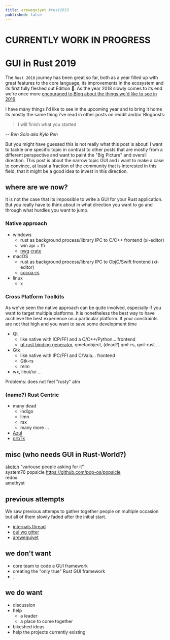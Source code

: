 ```yaml
---
title: areweguiyet #rust2019
published: false
---
```

# CURRENTLY WORK IN PROGRESS

# GUI in Rust 2019

The `Rust 2018` journey has been great so far, both as a year filled up with great features to the core language, its improvements in the ecosystem and its first fully fleshed out Edition 🎉. As the year 2018 slowly comes to its end we're once more [encouraged to Blog about the things we'd like to see in 2019](https://blog.rust-lang.org/2018/12/06/call-for-rust-2019-roadmap-blogposts.html)

I have many things i'd like to see in the upcoming year and to bring it home its mostly the same thing i've read in other posts on reddit and/or Blogposts: 

> I will finish what you started    

-- *Ben Solo aka Kylo Ren*

But you might have guessed this is not really what this post is about! I want to tackle one specific topic in contrast to other posts that are mostly from a different perspective and want to paint the "Big Picture" and overall direction. This post is about the narrow topic GUI and i want to make a case to convince, at least a fraction of the community that is interested in this field, that it might be a good idea to invest in this direction.

## where are we now?

It is not the case that its impossible to write a GUI for your Rust application. But you really have to think about in what direction you want to go and through what hurdles you want to jump. 

### Native approach
- windows
  - rust as background process/library IPC to C/C++ frontend (xi-editor)
  - win api + ffi
  - [nwg](https://github.com/gabdube/native-windows-gui) [crate](https://crates.io/crates/native-windows-gui)
- macOS
  - rust as background process/library IPC to ObjC/Swift frontend (xi-editor)
  - [cocoa-rs](https://github.com/servo/core-foundation-rs/tree/master/cocoa)
- linux
  - x

### Cross Platform Toolkits
As we've seen the native approach can be quite involved, especially if you want to target multiple platforms. It is nonetheless the best way to have acchieve the best experience on a particular platform. If your constraints are not that high and you want to save some development time 
- Qt
  - like native with ICP/FFI and a C/C++/Python... frontend
  - [qt rust binding generator](https://www.vandenoever.info/blog/2018/09/16/browsing_your_mail_with_rust_and_qt.html), qmetaobject, (dead?) qml-rs, qml-rust ...
- Gtk
  - like native with IPC/FFI and C/Vala... frontend
  - Gtk-rs
  - relm
- wx, libui/iui ...

Problems: does not feel "rusty" atm

### (name?) Rust Centric
- many dead
  - indigo
  - limn
  - rsx
  - many more ...
- [Azul](https://azul.rs/)
- [orbTk](https://gitlab.redox-os.org/redox-os/orbtk)

## misc (who needs GUI in Rust-World?)
[sketch](https://github.com/pythoneer/areweguiyet/wiki/Blogpost-sources) "variouse people asking for it"    
system76 popsicle https://github.com/pop-os/popsicle    
redox    
amethyst    

## previous attempts 
We saw previous attemps to gather together people on multiple occasion but all of them slowly faded after the initial start.  
- [internals thread](https://internals.rust-lang.org/t/thoughts-on-rust-guis/)
- [gui wg gitter](https://gitter.im/rust-gui-wg/Lobby)
- [areweguiyet](https://github.com/areweguiyet/areweguiyet)


## we don't want
- core team to code a GUI framework
- creating the "only true" Rust GUI framework 
- ...

## we do want
- discussion
- help
  - a leader
  - a place to come together
- bikeshed ideas
- help the projects currently existing
